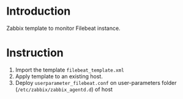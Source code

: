 # Introduction

Zabbix template to monitor Filebeat instance.

# Instruction

1. Import the template `filebeat_template.xml`
2. Apply template to an existing host.
4. Deploy `userparameter_filebeat.conf` on user-parameters folder (`/etc/zabbix/zabbix_agentd.d`) of host
